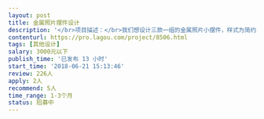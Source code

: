 ```yaml
---                
layout: post       
title: 金属照片摆件设计           
description: '</br>项目描述：</br>我们想设计三款一组的金属照片小摆件，样式为简约几何图形样式，用于将照片摆放在平面展示，照片尺寸最小为6*6cm，最大为10*15cm。</br></br>要求：</br>需要有相关产品设计经验的设计师接单，具体要求我们可以接下来详细确认后再开始。</br></br>时间：实际3天左右，周期1个月左右，中间需要设计师，我们，代工厂三方确认样品。</br></br>请认真负责的设计师投递简历。</br>'     
contenturl: https://pro.lagou.com/project/8506.html      
tags: [其他设计]            
salary: 3000元以下          
publish_time: '已发布 13 小时'         
start_time: '2018-06-21 15:13:46'           
review: 226人                   
apply: 2人                   
recommend: 5人                   
time_range: 1-3个月              
status: 招募中                  
---                 
```

